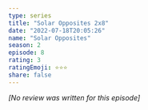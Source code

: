 ```yaml
---
type: series
title: "Solar Opposites 2x8"
date: "2022-07-18T20:05:26"
name: "Solar Opposites"
season: 2
episode: 8
rating: 3
ratingEmoji: ⭐️⭐️⭐️
share: false
---
```


*[No review was written for this episode]*
